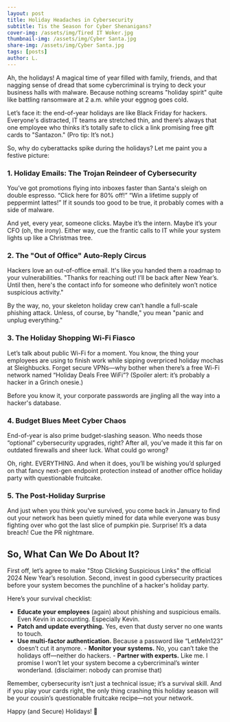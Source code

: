 ```yaml
---
layout: post
title: Holiday Headaches in Cybersecurity
subtitle: Tis the Season for Cyber Shenanigans?
cover-img: /assets/img/Tired IT Woker.jpg
thumbnail-img: /assets/img/Cyber Santa.jpg
share-img: /assets/img/Cyber Santa.jpg
tags: [posts]
author: L.
---
```


Ah, the holidays! A magical time of year filled with family, friends, and that nagging sense of dread that some cybercriminal is trying to deck your business halls with malware. Because nothing screams "holiday spirit" quite like battling ransomware at 2 a.m. while your eggnog goes cold.

Let’s face it: the end-of-year holidays are like Black Friday for hackers. Everyone's distracted, IT teams are stretched thin, and there’s always that one employee who thinks it’s totally safe to click a link promising free gift cards to "Santazon." (Pro tip: It’s not.)

So, why do cyberattacks spike during the holidays? Let me paint you a festive picture:
### **1. Holiday Emails: The Trojan Reindeer of Cybersecurity**

You’ve got promotions flying into inboxes faster than Santa's sleigh on double espresso. “Click here for 80% off!” “Win a lifetime supply of peppermint lattes!” If it sounds too good to be true, it probably comes with a side of malware.

And yet, every year, someone clicks. Maybe it’s the intern. Maybe it’s your CFO (oh, the irony). Either way, cue the frantic calls to IT while your system lights up like a Christmas tree.
### **2. The "Out of Office" Auto-Reply Circus**

Hackers love an out-of-office email. It's like you handed them a roadmap to your vulnerabilities. "Thanks for reaching out! I’ll be back after New Year’s. Until then, here's the contact info for someone who definitely won’t notice suspicious activity."

By the way, no, your skeleton holiday crew can’t handle a full-scale phishing attack. Unless, of course, by "handle," you mean "panic and unplug everything."
### **3. The Holiday Shopping Wi-Fi Fiasco**

Let’s talk about public Wi-Fi for a moment. You know, the thing your employees are using to finish work while sipping overpriced holiday mochas at Sleighbucks. Forget secure VPNs—why bother when there’s a free Wi-Fi network named “Holiday Deals Free WiFi”? (Spoiler alert: it’s probably a hacker in a Grinch onesie.)

Before you know it, your corporate passwords are jingling all the way into a hacker's database.
### **4. Budget Blues Meet Cyber Chaos**

End-of-year is also prime budget-slashing season. Who needs those “optional” cybersecurity upgrades, right? After all, you’ve made it this far on outdated firewalls and sheer luck. What could go wrong?

Oh, right. EVERYTHING. And when it does, you’ll be wishing you’d splurged on that fancy next-gen endpoint protection instead of another office holiday party with questionable fruitcake.
### **5. The Post-Holiday Surprise**

And just when you think you’ve survived, you come back in January to find out your network has been quietly mined for data while everyone was busy fighting over who got the last slice of pumpkin pie. Surprise! It’s a data breach! Cue the PR nightmare.
## **So, What Can We Do About It?**

First off, let’s agree to make "Stop Clicking Suspicious Links" the official 2024 New Year’s resolution. Second, invest in good cybersecurity practices before your system becomes the punchline of a hacker's holiday party.

Here’s your survival checklist:

   - **Educate your employees** (again) about phishing and suspicious emails. Even Kevin in accounting. Especially Kevin.
   - **Patch and update everything.** Yes, even that dusty server no one wants to touch.
   - **Use multi-factor authentication.** Because a password like “LetMeIn123” doesn’t cut it anymore.
    - **Monitor your systems.** No, you can’t take the holidays off—neither do hackers.
    - **Partner with experts.** Like me. I promise I won’t let your system become a cybercriminal’s winter wonderland. (disclaimer: nobody can promise that)

Remember, cybersecurity isn’t just a technical issue; it’s a survival skill. And if you play your cards right, the only thing crashing this holiday season will be your cousin’s questionable fruitcake recipe—not your network.

Happy (and Secure) Holidays! 🎄
